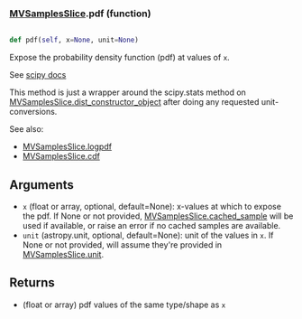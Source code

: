 ### [MVSamplesSlice](MVSamplesSlice.md).pdf (function)


```py

def pdf(self, x=None, unit=None)

```



Expose the probability density function (pdf) at values of `x`.

See [scipy docs](https://docs.scipy.org/doc/scipy/reference/generated/scipy.stats.rv_continuous.pdf.html)

This method is just a wrapper around the scipy.stats method on
[MVSamplesSlice.dist_constructor_object](MVSamplesSlice.dist_constructor_object.md) after doing any requested unit-conversions.

See also:

* [MVSamplesSlice.logpdf](MVSamplesSlice.logpdf.md)
* [MVSamplesSlice.cdf](MVSamplesSlice.cdf.md)

Arguments
----------
* `x` (float or array, optional, default=None): x-values at which to
    expose the pdf.  If None or not provided, [MVSamplesSlice.cached_sample](MVSamplesSlice.cached_sample.md)
    will be used if available, or raise an error if no cached samples
    are available.
* `unit` (astropy.unit, optional, default=None): unit of the values
    in `x`.  If None or not provided, will assume they're provided in
    [MVSamplesSlice.unit](MVSamplesSlice.unit.md).

Returns
---------
* (float or array) pdf values of the same type/shape as `x`


